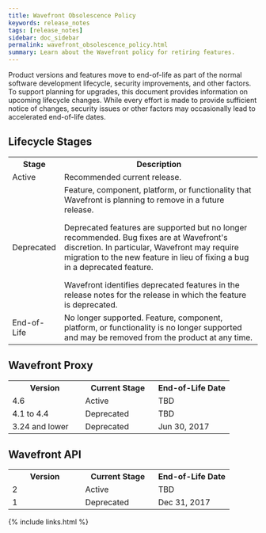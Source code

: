 ```yaml
---
title: Wavefront Obsolescence Policy
keywords: release_notes
tags: [release_notes]
sidebar: doc_sidebar
permalink: wavefront_obsolescence_policy.html
summary: Learn about the Wavefront policy for retiring features.
---
```

Product versions and features move to end-of-life as part of the normal software development lifecycle, security improvements, and other factors. To support planning for upgrades, this document provides information on upcoming lifecycle changes. While every effort is made to provide sufficient notice of changes, security issues or other factors may occasionally lead to accelerated end-of-life dates.
 
## Lifecycle Stages

<table class=" width: 100%;">
<tbody>
<tr><th>Stage</th><th>Description</th></tr>
<tr>
<td>Active</td>
<td>Recommended current release.</td>
</tr>
<tr>
<td>Deprecated</td>
<td>Feature, component, platform, or functionality that Wavefront is planning to remove in a future release. 
<p></p>
Deprecated features are supported but no longer recommended. Bug fixes are at Wavefront's discretion. In particular, Wavefront may require migration to the new feature in lieu of fixing a bug in a deprecated feature. 
<p></p>
Wavefront identifies deprecated features in the release notes for the release in which the feature is deprecated.</td>
</tr>
<tr>
<td>End-of-Life</td>
<td>No longer supported. Feature, component, platform, or functionality is no longer supported and may be removed from the product at any time.</td>
</tr>
</tbody>
</table>
<p></p>

<h2>Wavefront Proxy</h2>
<p></p>
<table class="width: 100%;">
<tbody>
<tr><th width="33%">Version</th><th width="33%">Current Stage</th><th width="34%">End-of-Life Date</th></tr>
<tr>
<td>4.6</td>
<td>Active</td>
<td>TBD</td>
</tr>
<tr>
<td>4.1 to 4.4</td>
<td>Deprecated</td>
<td>TBD</td>
</tr>
<tr>
<td>3.24 and lower</td>
<td>Deprecated</td>
<td>Jun 30, 2017</td>
</tr>
</tbody>
</table>
<p></p>
<h2>Wavefront API</h2>
<p></p>
<table class="width: 100%;">
<tbody>
<tr><th width="33%">Version</th><th width="33%">Current Stage</th><th width="34%">End-of-Life Date</th></tr>
<tr>
<td>2</td>
<td>Active</td>
<td>TBD</td>
</tr>
<tr>
<td>1</td>
<td>Deprecated</td>
<td>Dec 31, 2017</td>
</tr>
</tbody>
</table>

{% include links.html %}